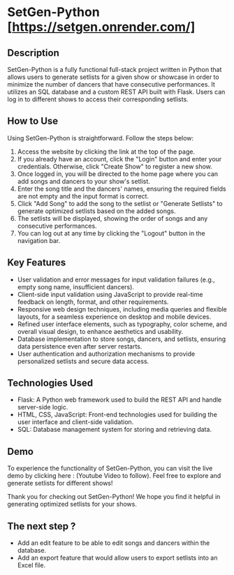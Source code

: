 ﻿# SetGen-Python [https://setgen.onrender.com/]

## Description
SetGen-Python is a fully functional full-stack project written in Python that allows users to generate setlists for a given show or showcase in order to minimize the number of dancers that have consecutive performances. It utilizes an SQL database and a custom REST API built with Flask. Users can log in to different shows to access their corresponding setlists.

## How to Use
Using SetGen-Python is straightforward. Follow the steps below:

1. Access the website by clicking the link at the top of the page.
2. If you already have an account, click the "Login" button and enter your credentials. Otherwise, click "Create Show" to register a new show.
3. Once logged in, you will be directed to the home page where you can add songs and dancers to your show's setlist.
4. Enter the song title and the dancers' names, ensuring the required fields are not empty and the input format is correct.
5. Click "Add Song" to add the song to the setlist or "Generate Setlists" to generate optimized setlists based on the added songs.
6. The setlists will be displayed, showing the order of songs and any consecutive performances.
7. You can log out at any time by clicking the "Logout" button in the navigation bar.

## Key Features
- User validation and error messages for input validation failures (e.g., empty song name, insufficient dancers).
- Client-side input validation using JavaScript to provide real-time feedback on length, format, and other requirements.
- Responsive web design techniques, including media queries and flexible layouts, for a seamless experience on desktop and mobile devices.
- Refined user interface elements, such as typography, color scheme, and overall visual design, to enhance aesthetics and usability.
- Database implementation to store songs, dancers, and setlists, ensuring data persistence even after server restarts.
- User authentication and authorization mechanisms to provide personalized setlists and secure data access.

## Technologies Used
- Flask: A Python web framework used to build the REST API and handle server-side logic.
- HTML, CSS, JavaScript: Front-end technologies used for building the user interface and client-side validation.
- SQL: Database management system for storing and retrieving data.

## Demo
To experience the functionality of SetGen-Python, you can visit the live demo by clicking here : (Youtube Video to follow). Feel free to explore and generate setlists for different shows!

Thank you for checking out SetGen-Python! We hope you find it helpful in generating optimized setlists for your shows.

## The next step ?

- Add an edit feature to be able to edit songs and dancers within the database.
- Add an export feature that would allow users to export setlists into an Excel file.
